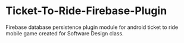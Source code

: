 # Ticket-To-Ride-Firebase-Plugin
Firebase database persistence plugin module for android ticket to ride mobile game created for Software Design class.
